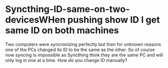 # Syncthing-ID-same-on-two-devicesWHen pushing show ID I get same ID on both machines
Two computers were syncronizing perfectly but then for unknown reasons one of the PCs 
changed its ID to be the same as the other. So of course now syncing is impossible as 
Syncthing think they are the same PC and will only  log in one at a time. How do you 
change ID manually?
